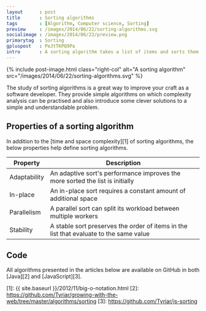 ```yaml
---
layout      : post
title       : Sorting algorithms
tags        : [Algorithm, Computer science, Sorting]
preview     : /images/2014/06/22/sorting-algorithms.svg
socialimage : /images/2014/06/22/preview.png
primarytag  : Sorting
gpluspost   : PeJtTKPQ9Pa
intro       : A sorting algorithm takes a list of items and sorts them in a particular order, most commonly alphabetically or numerical.
---
```


{% include post-image.html class="right-col" alt="A sorting algorithm" src="/images/2014/06/22/sorting-algorithms.svg" %}

The study of sorting algorithms is a great way to improve your craft as a software developer. They provide simple algorithms on which complexity analysis can be practised and also introduce some clever solutions to a simple and understandable problem.

<div class='clear'><!----></div>



## Properties of a sorting algorithm

In addition to the [time and space complexity][1] of sorting algorithms, the below properties help define sorting algorithms.

| Property     | Description                                                                            |
|--------------|----------------------------------------------------------------------------------------|
| Adaptability | An adaptive sort's performance improves the more sorted the list is initially          |
| In-place     | An in-place sort requires a constant amount of additional space                        |
| Parallelism  | A parallel sort can split its workload between multiple workers                        |
| Stability    | A stable sort preserves the order of items in the list that evaluate to the same value |



## Code

All algorithms presented in the articles below are available on GitHub in both [Java][2] and [JavaScript][3].



[1]: {{ site.baseurl }}/2012/11/big-o-notation.html
[2]: https://github.com/Tyriar/growing-with-the-web/tree/master/algorithms/sorting
[3]: https://github.com/Tyriar/js-sorting
